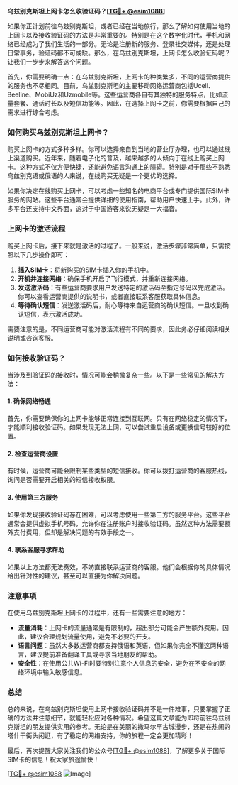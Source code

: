 **乌兹别克斯坦上网卡怎么收验证码？[[TG💪+ @esim1088](https://t.me/s/esim1088)]**

如果你正计划前往乌兹别克斯坦，或者已经在当地旅行，那么了解如何使用当地的上网卡以及接收验证码的方法是非常重要的。特别是在这个数字化时代，手机和网络已经成为了我们生活的一部分。无论是注册新的服务、登录社交媒体，还是处理日常事务，验证码都不可或缺。那么，在乌兹别克斯坦，上网卡怎么收验证码呢？让我们一步步来解答这个问题。

首先，你需要明确一点：在乌兹别克斯坦，上网卡的种类繁多，不同的运营商提供的服务也不尽相同。目前，乌兹别克斯坦的主要移动网络运营商包括Ucell、Beeline、MobiUz和Uzmobile等。这些运营商各自有其独特的服务特点，比如流量套餐、通话时长以及短信功能等。因此，在选择上网卡之前，你需要根据自己的需求进行综合考虑。

### 如何购买乌兹别克斯坦上网卡？

购买上网卡的方式多种多样。你可以选择亲自到当地的营业厅办理，也可以通过线上渠道购买。近年来，随着电子化的普及，越来越多的人倾向于在线上购买上网卡。这种方式不仅方便快捷，还能避免语言沟通上的障碍。特别是对于那些不熟悉乌兹别克语或俄语的人来说，在线购买无疑是一个更优的选择。

如果你决定在线购买上网卡，可以考虑一些知名的电商平台或专门提供国际SIM卡服务的网站。这些平台通常会提供详细的使用指南，帮助用户快速上手。此外，许多平台还支持中文界面，这对于中国游客来说无疑是一大福音。

### 上网卡的激活流程

购买上网卡后，接下来就是激活的过程了。一般来说，激活步骤非常简单，只需按照以下几步操作即可：

1. **插入SIM卡**：将新购买的SIM卡插入你的手机中。
2. **开机并连接网络**：确保手机开启了飞行模式，并重新连接网络。
3. **发送激活码**：有些运营商要求用户发送特定的激活码至指定号码以完成激活。你可以查看运营商提供的说明书，或者直接联系客服获取具体信息。
4. **等待确认短信**：发送激活码后，耐心等待来自运营商的确认短信。一旦收到确认短信，表示激活成功。

需要注意的是，不同运营商可能对激活流程有不同的要求，因此务必仔细阅读相关说明或咨询客服。

### 如何接收验证码？

当涉及到验证码的接收时，情况可能会稍微复杂一些。以下是一些常见的解决方法：

#### 1. 确保网络畅通
首先，你需要确保你的上网卡能够正常连接到互联网。只有在网络稳定的情况下，才能顺利接收验证码。如果发现无法上网，可以尝试重启设备或更换信号较好的位置。

#### 2. 检查运营商设置
有时候，运营商可能会限制某些类型的短信接收。你可以拨打运营商的客服热线，询问是否需要开启相关的短信接收权限。

#### 3. 使用第三方服务
如果你发现接收验证码存在困难，可以考虑使用一些第三方的服务平台。这些平台通常会提供虚拟手机号码，允许你在注册账户时接收验证码。虽然这种方法需要额外支付费用，但却是解决问题的有效手段之一。

#### 4. 联系客服寻求帮助
如果以上方法都无法奏效，不妨直接联系运营商的客服。他们会根据你的具体情况给出针对性的建议，甚至可以直接为你解决问题。

### 注意事项

在使用乌兹别克斯坦上网卡的过程中，还有一些需要注意的地方：

- **流量消耗**：上网卡的流量通常是有限制的，超出部分可能会产生额外费用。因此，建议合理规划流量使用，避免不必要的开支。
- **语言问题**：虽然大多数运营商都支持俄语和英语，但如果你完全不懂这两种语言，建议提前准备翻译工具或寻求当地朋友的帮助。
- **安全性**：在使用公共Wi-Fi时要特别注意个人信息的安全，避免在不安全的网络环境中输入敏感信息。

### 总结

总的来说，在乌兹别克斯坦使用上网卡接收验证码并不是一件难事，只要掌握了正确的方法并注意细节，就能轻松应对各种情况。希望这篇文章能为即将前往乌兹别克斯坦的朋友提供实用的参考。无论是在美丽的撒马尔罕古城漫步，还是在热闹的塔什干街头闲逛，有了稳定的网络支持，你的旅程一定会更加精彩！

最后，再次提醒大家关注我们的公众号[[TG💪+ @esim1088](https://t.me/s/esim1088)]，了解更多关于国际SIM卡的信息！祝大家旅途愉快！

[[TG💪+ @esim1088](https://t.me/s/esim1088) ![Image](https://i.postimg.cc/4NQfJmqS/Snipaste-2025-05-13-00-14-12.png)]